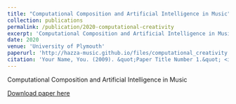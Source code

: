 ```yaml
---
title: "Computational Composition and Artificial Intelligence in Music"
collection: publications
permalink: /publication/2020-computational-creativity
excerpt: 'Computational Composition and Artificial Intelligence in Music'
date: 2020
venue: 'University of Plymouth'
paperurl: 'http://hazza-music.github.io/files/computational_creativity.pdf'
citation: 'Your Name, You. (2009). &quot;Paper Title Number 1.&quot; <i>Journal 1</i>. 1(1).'
---
```

Computational Composition and Artificial Intelligence in Music

[Download paper here](http://academicpages.github.io/files/paper1.pdf)

